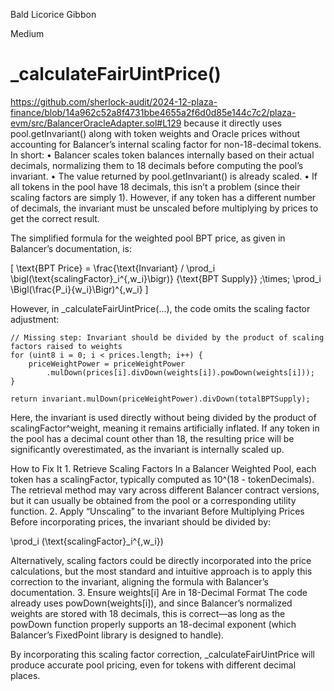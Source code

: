 Bald Licorice Gibbon

Medium

# _calculateFairUintPrice()

https://github.com/sherlock-audit/2024-12-plaza-finance/blob/14a962c52a8f4731bbe4655a2f6d0d85e144c7c2/plaza-evm/src/BalancerOracleAdapter.sol#L129 
because it directly uses pool.getInvariant() along with token weights and Oracle prices without accounting for Balancer’s internal scaling factor for non-18-decimal tokens. In short:
	•	Balancer scales token balances internally based on their actual decimals, normalizing them to 18 decimals before computing the pool’s invariant.
	•	The value returned by pool.getInvariant() is already scaled.
	•	If all tokens in the pool have 18 decimals, this isn’t a problem (since their scaling factors are simply 1). However, if any token has a different number of decimals, the invariant must be unscaled before multiplying by prices to get the correct result.

The simplified formula for the weighted pool BPT price, as given in Balancer’s documentation, is:

\[
\text{BPT Price} =
\frac{\text{Invariant} / \prod_i \bigl(\text{scalingFactor}_i^{\,w_i}\bigr)}
{\text{BPT Supply}}
\;\times\;
\prod_i
\Bigl(\frac{P_i}{w_i}\Bigr)^{\,w_i}
\]

However, in _calculateFairUintPrice(...), the code omits the scaling factor adjustment:
```solidity 
// Missing step: Invariant should be divided by the product of scaling factors raised to weights
for (uint8 i = 0; i < prices.length; i++) {
    priceWeightPower = priceWeightPower
        .mulDown(prices[i].divDown(weights[i]).powDown(weights[i]));
}

return invariant.mulDown(priceWeightPower).divDown(totalBPTSupply);
``` 
Here, the invariant is used directly without being divided by the product of scalingFactor^weight, meaning it remains artificially inflated. If any token in the pool has a decimal count other than 18, the resulting price will be significantly overestimated, as the invariant is internally scaled up.

How to Fix It
	1.	Retrieve Scaling Factors
In a Balancer Weighted Pool, each token has a scalingFactor, typically computed as 10^(18 - tokenDecimals). The retrieval method may vary across different Balancer contract versions, but it can usually be obtained from the pool or a corresponding utility function.
	2.	Apply “Unscaling” to the invariant Before Multiplying Prices
Before incorporating prices, the invariant should be divided by:

\prod_i (\text{scalingFactor}_i^{\,w_i})

Alternatively, scaling factors could be directly incorporated into the price calculations, but the most standard and intuitive approach is to apply this correction to the invariant, aligning the formula with Balancer’s documentation.
	3.	Ensure weights[i] Are in 18-Decimal Format
The code already uses powDown(weights[i]), and since Balancer’s normalized weights are stored with 18 decimals, this is correct—as long as the powDown function properly supports an 18-decimal exponent (which Balancer’s FixedPoint library is designed to handle).

By incorporating this scaling factor correction, _calculateFairUintPrice will produce accurate pool pricing, even for tokens with different decimal places.